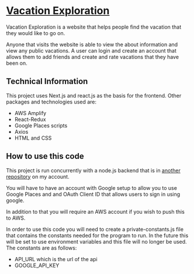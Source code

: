 <h1><a href="https://main.d1onofnofz7ttl.amplifyapp.com/">Vacation Exploration</a></h1>
<p>
  Vacation Exploration is a website that helps people find the vacation that they would like to go on.
</p>
<p>
  Anyone that visits the website is able to view the about information and view any public vacations. A user can login and create an account that allows them to add friends and create and rate vacations that they have been on.
</p>
<h2>Technical Information</h2>
<p>
  This project uses Next.js and react.js as the basis for the frontend. Other packages and technologies used are:
  <ul>
    <li>AWS Amplify</li>
    <li>React-Redux</li>
    <li>Google Places scripts</li>
    <li>Axios</li>
    <li>HTML and CSS</li>
  </ul>
<h2>How to use this code</h2>
<p>
  This project is run concurrently with a node.js backend that is in
  <a href="https://github.com/cdoseck15/vacation-exploration-node">another repository</a> 
  on my account.
</p>
<p>
  You will have to have an account with Google setup to allow you to use Google Places and and OAuth Client ID that allows users to sign in using google.
</p>
<p>
  In addition to that you will require an AWS account if you wish to push this to AWS.
<p>
  In order to use this code you will need to create a private-constants.js file that contains the constants needed for the program to run. In the future this will be set to use environment variables and this file will no longer be used. The constants are as follows:
  <ul>
    <li>API_URL which is the url of the api</li>
    <li>GOOGLE_API_KEY</li>
  </ul>
</p>
